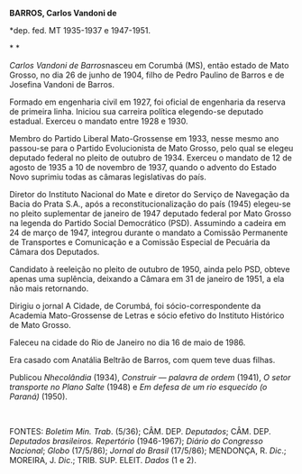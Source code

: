 **BARROS, Carlos Vandoni de**

\*dep. fed. MT 1935-1937 e 1947-1951.

* *

*Carlos Vandoni de Barros*nasceu em Corumbá (MS), então estado de Mato
Grosso, no dia 26 de junho de 1904, filho de Pedro Paulino de Barros e
de Josefina Vandoni de Barros.

Formado em engenharia civil em 1927, foi oficial de engenharia da
reserva de primeira linha. Iniciou sua carreira política elegendo-se
deputado estadual. Exerceu o mandato entre 1928 e 1930.

Membro do Partido Liberal Mato-Grossense em 1933, nesse mesmo ano
passou-se para o Partido Evolucionista de Mato Grosso, pelo qual se
elegeu deputado federal no pleito de outubro de 1934. Exerceu o mandato
de 12 de agosto de 1935 a 10 de novembro de 1937, quando o advento do
Estado Novo suprimiu todas as câmaras legislativas do país.

Diretor do Instituto Nacional do Mate e diretor do Serviço de Navegação
da Bacia do Prata S.A., após a reconstitucionalização do país (1945)
elegeu-se no pleito suplementar de janeiro de 1947 deputado federal por
Mato Grosso na legenda do Partido Social Democrático (PSD). Assumindo a
cadeira em 24 de março de 1947, integrou durante o mandato a Comissão
Permanente de Transportes e Comunicação e a Comissão Especial de
Pecuária da Câmara dos Deputados.

Candidato à reeleição no pleito de outubro de 1950, ainda pelo PSD,
obteve apenas uma suplência, deixando a Câmara em 31 de janeiro de 1951,
a ela não mais retornando.

Dirigiu o jornal A Cidade, de Corumbá, foi sócio-correspondente da
Academia Mato-Grossense de Letras e sócio efetivo do Instituto Histórico
de Mato Grosso.

Faleceu na cidade do Rio de Janeiro no dia 16 de maio de 1986.

Era casado com Anatália Beltrão de Barros, com quem teve duas filhas.

Publicou *Nhecolândia* (1934), *Construir — palavra de ordem* (1941), *O
setor transporte no Plano Salte* (1948) e *Em defesa de um rio esquecido
(o Paraná)* (1950).

 

FONTES: *Boletim Min. Trab*. (5/36); CÂM. DEP. *Deputados*; CÂM. DEP.
*Deputados* *brasileiros. Repertório* (1946-1967); *Diário do Congresso
Nacional*; *Globo* (17/5/86); *Jornal do Brasil* (17/5/86); MENDONÇA, R.
*Dic*.; MOREIRA, J. *Dic*.; TRIB. SUP. ELEIT. *Dados* (1 e 2).

 
